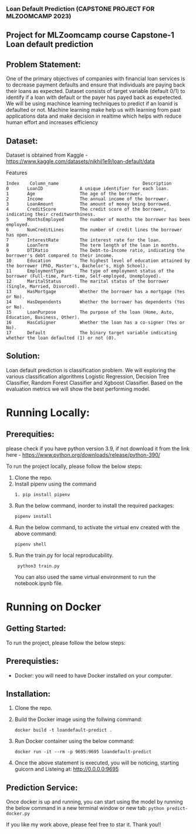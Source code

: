 ### Loan Default Prediction (CAPSTONE PROJECT FOR MLZOOMCAMP 2023)
## Project for MLZoomcamp course Capstone-1 Loan default prediction

## Problem Statement:
One of the primary objectives of companies with financial loan services is to decrease payment defaults and ensure that individuals are paying back their loans as expected. 
Dataset consists of target variable (default 0/1) to identify if a loan with default or the payer has payed back as expetected. We will be using machince learning techniques to predict 
if an loanid is defaulted or not. Machine learning make help us with learning from past applications data and make decision in realtime which helps with reduce human effort and increases efficiency

## Dataset:
Dataset is obtained from Kaggle - https://www.kaggle.com/datasets/nikhil1e9/loan-default/data

Features
```
Index    Column_name                                Description
0       LoanID              A unique identifier for each loan.
1       Age                 The age of the borrower.
2       Income              The annual income of the borrower.
3       LoanAmount          The amount of money being borrowed.
4       CreditScore         The credit score of the borrower, indicating their creditworthiness.
5       MonthsEmployed      The number of months the borrower has been employed.
6       NumCreditLines      The number of credit lines the borrower has open.
7       InterestRate        The interest rate for the loan.
8       LoanTerm            The term length of the loan in months.
9       DTIRatio            The Debt-to-Income ratio, indicating the borrower's debt compared to their income.
10      Education           The highest level of education attained by the borrower (PhD, Master's, Bachelor's, High School).
11      EmploymentType      The type of employment status of the borrower (Full-time, Part-time, Self-employed, Unemployed).
12      MaritalStatus       The marital status of the borrower (Single, Married, Divorced).
13      HasMortgage         Whether the borrower has a mortgage (Yes or No).
14      HasDependents       Whether the borrower has dependents (Yes or No).
15      LoanPurpose         The purpose of the loan (Home, Auto, Education, Business, Other).
16      HasCoSigner         Whether the loan has a co-signer (Yes or No).
17      Default             The binary target variable indicating whether the loan defaulted (1) or not (0).
```
## Solution:
Loan default prediction is classification problem. We will exploring the various classification algorithms Logistic Regression, Decision Tree Classifier, Random Forest Classifier and Xgboost Classifier. 
Based on the evaluation metrics we will show the best performing model. 

# Running Locally:

## Prerequities: 
please check if you have python version 3.9, if not download it from the link here - https://www.python.org/downloads/release/python-390/

To run the project locally, please follow the below steps:
1. Clone the repo.
2. Install pipenv using the command  
    ```
    1. pip install pipenv
    ```
3. Run the below command, inorder to install the required packages:
    ```
   pipenv install
    ```
4. Run the below command, to activate the virtual env created with the above command:
   ```
   pipenv shell
   ```
5. Run the train.py for local reproducability.
   ``` 
    python3 train.py
    ```
   You can also used the same virtual environment to run the notebook.ipynb file.

   
# Running on Docker 
## Getting Started:
To run the project, please follow the below steps:

## Prerequisties:
- Docker: you will need to have Docker installed on your computer. 

## Installation:
1. Clone the repo.

2. Build the Docker image using the follwing command:
    ```
    docker build -t loandefault-predict .
    ```
3. Run Docker container using the below command:
    ```
    docker run -it --rm -p 9695:9695 loandefault-predict
    ```
4. Once the above statement is executed, you will be noticing, 
   starting guicorn and Listeing at: http://0.0.0.0:9695


## Prediction Service:
Once docker is up and running, you can start using the model by running the below command in a new terminal window or new tab: 
    ```
    python predict-docker.py
    ```

If you like my work above, please feel free to star it. Thank you!!
